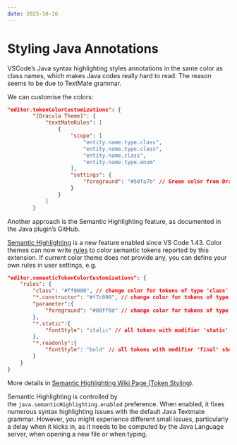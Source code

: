 ```yaml
---
date: 2025-10-16
---
```

# Styling Java Annotations

VSCode’s Java syntax highlighting styles annotations in the same color as class names, which makes Java codes really hard to read. The reason seems to be due to TextMate grammar.

We can customise the colors:

```json
"editor.tokenColorCustomizations": {
        "[Dracula Theme]": {
            "textMateRules": [
                {
                    "scope": [
                        "entity.name.type.class",
                        "entity.name.type.class",
                        "entity.name.class",
                        "entity.name.type.enum"
                    ],
                    "settings": {
                        "foreground": "#50fa7b" // Green color from Dracula theme
                    }
                }
            ]
        }

```

Another approach is the Semantic Highlighting feature, as documented in the Java plugin’s GitHub.

[Semantic Highlighting](https://code.visualstudio.com/updates/v1_43#_typescript-semantic-highlighting) is a new feature enabled since VS Code 1.43. Color themes can now write [rules](https://code.visualstudio.com/updates/v1_44#_theme-support-for-semantic-tokens) to color semantic tokens reported by this extension. If current color theme does not provide any, you can define your own rules in user settings, e.g.

```json
"editor.semanticTokenColorCustomizations": {
    "rules": {
        "class": "#ff0000", // change color for tokens of type 'class'
        "*.constructor": "#f7c090", // change color for tokens of type '*.constructor'
        "parameter":{
            "foreground": "#00ff0d" // change color for tokens of type 'parameter'
        },
        "*.static":{
            "fontStyle": "italic" // all tokens with modifier 'static' should be of italic style
        },
        "*.readonly":{
            "fontStyle": "bold" // all tokens with modifier 'final' should be of bold style
        }
    }
}
```

More details in [Semantic Highlighting Wiki Page (Token Styling)](https://github.com/microsoft/vscode/wiki/Semantic-Highlighting-Overview#token-styling).

Semantic Highlighting is controlled by the `java.semanticHighlighting.enabled` preference. When enabled, it fixes numerous syntax highlighting issues with the default Java Textmate grammar. However, you might experience different small issues, particularly a delay when it kicks in, as it needs to be computed by the Java Language server, when opening a new file or when typing.
